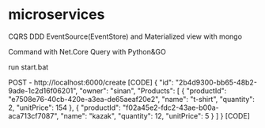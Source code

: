 # microservices

CQRS DDD EventSource(EventStore) and Materialized view with mongo

Command with Net.Core
Query with Python&GO


run start.bat


POST - http://localhost:6000/create
[CODE]
{
    "id": "2b4d9300-bb65-48b2-9ade-1c2d16f06201",
    "owner": "sinan",
    "Products": [
        {
            "productId": "e7508e76-40cb-420e-a3ea-de65aeaf20e2",
            "name": "t-shirt",
            "quantity": 2,
            "unitPrice": 154
        },
        {
            "productId": "f02a45e2-fdc2-43ae-b00a-aca713cf7087",
            "name": "kazak",
            "quantity": 12,
            "unitPrice": 5
        }
    ]
}
[CODE]
